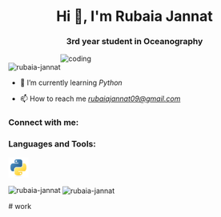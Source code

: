 <h1 align="center">Hi 👋, I'm Rubaia Jannat</h1>
<h3 align="center">3rd year student in Oceanography</h3>
<img align="right" alt="coding" width="400" src="https://cdn.dribbble.com/users/4055494/screenshots/15215756/media/d2b66c4ca0192aa26d103448b3d1518b.gif">

<p align="left"> <img src="https://komarev.com/ghpvc/?username=rubaia-jannat&label=Profile%20views&color=0e75b6&style=flat" alt="rubaia-jannat" /> </p>

- 🌱 I’m currently learning *Python*

- 📫 How to reach me *rubaiajannat09@gmail.com*

<h3 align="left">Connect with me:</h3>
<p align="left">
</p>

<h3 align="left">Languages and Tools:</h3>
<p align="left"> <a href="https://www.python.org" target="_blank" rel="noreferrer"> <img src="https://raw.githubusercontent.com/devicons/devicon/master/icons/python/python-original.svg" alt="python" width="40" height="40"/> </a> </p>

<p><img align="left" src="https://github-readme-stats.vercel.app/api/top-langs?username=rubaia-jannat&show_icons=true&locale=en&layout=compact" alt="rubaia-jannat" /></p>

<p>&nbsp;<img align="center" src="https://github-readme-stats.vercel.app/api?username=rubaia-jannat&show_icons=true&locale=en" alt="rubaia-jannat" /></p># work
